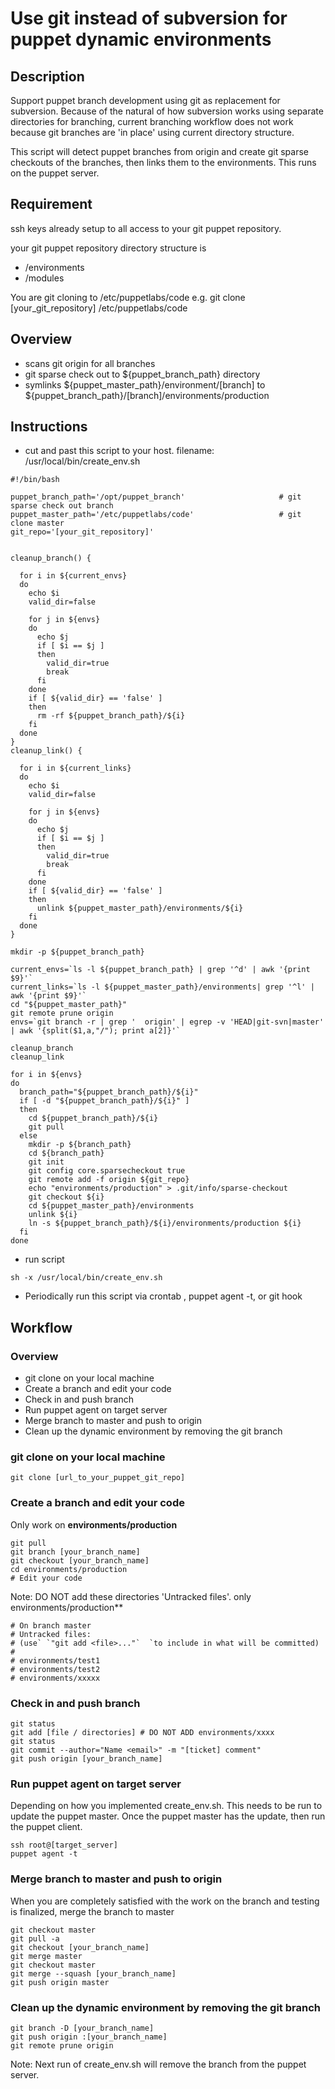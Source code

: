 
# Use git instead of subversion for puppet dynamic environments

## Description
Support puppet branch development using git as replacement for subversion. Because of the natural of how subversion works using separate directories for branching, current branching workflow does not work because git branches are 'in place' using current directory structure.

This script will detect puppet branches from origin and create git sparse checkouts of the branches, then links them to the environments.
This runs on the puppet server.

## Requirement
ssh keys already setup to all access to your git puppet repository.

your git puppet repository directory structure is
* /environments
* /modules

You are git cloning to /etc/puppetlabs/code
e.g. git clone [your_git_repository] /etc/puppetlabs/code

## Overview
* scans git origin for all branches
* git sparse check out to ${puppet_branch_path} directory
* symlinks ${puppet_master_path}/environment/[branch] to  ${puppet_branch_path}/[branch]/environments/production

## Instructions
* cut and past this script to your host. filename: /usr/local/bin/create_env.sh
```
#!/bin/bash

puppet_branch_path='/opt/puppet_branch'                     # git sparse check out branch
puppet_master_path='/etc/puppetlabs/code'                   # git clone master
git_repo='[your_git_repository]'


cleanup_branch() {

  for i in ${current_envs}
  do
    echo $i
    valid_dir=false

    for j in ${envs}
    do
      echo $j
      if [ $i == $j ]
      then
        valid_dir=true
        break
      fi
    done
    if [ ${valid_dir} == 'false' ]
    then
      rm -rf ${puppet_branch_path}/${i}
    fi
  done
}
cleanup_link() {

  for i in ${current_links}
  do
    echo $i
    valid_dir=false

    for j in ${envs}
    do
      echo $j
      if [ $i == $j ]
      then
        valid_dir=true
        break
      fi
    done
    if [ ${valid_dir} == 'false' ]
    then
      unlink ${puppet_master_path}/environments/${i}
    fi
  done
}

mkdir -p ${puppet_branch_path}

current_envs=`ls -l ${puppet_branch_path} | grep '^d' | awk '{print $9}'`
current_links=`ls -l ${puppet_master_path}/environments| grep '^l' | awk '{print $9}'`
cd "${puppet_master_path}"
git remote prune origin
envs=`git branch -r | grep '  origin' | egrep -v 'HEAD|git-svn|master' | awk '{split($1,a,"/"); print a[2]}'`

cleanup_branch
cleanup_link

for i in ${envs}
do
  branch_path="${puppet_branch_path}/${i}"
  if [ -d "${puppet_branch_path}/${i}" ]
  then
    cd ${puppet_branch_path}/${i}
    git pull
  else
    mkdir -p ${branch_path}
    cd ${branch_path}
    git init
    git config core.sparsecheckout true
    git remote add -f origin ${git_repo}
    echo "environments/production" > .git/info/sparse-checkout
    git checkout ${i}
    cd ${puppet_master_path}/environments
    unlink ${i}
    ln -s ${puppet_branch_path}/${i}/environments/production ${i}
  fi
done

```

* run script
```
sh -x /usr/local/bin/create_env.sh
```
* Periodically run this script via crontab , puppet agent -t, or git hook

## Workflow
### Overview
* git clone on your local machine
* Create a branch and edit your code
* Check in and push branch
* Run puppet agent on target server
* Merge branch to master and push to origin
* Clean up the dynamic environment by removing the git branch

### git clone on your local machine
```
git clone [url_to_your_puppet_git_repo]
```

### Create a branch and edit your code
Only work on **environments/production**
```
git pull
git branch [your_branch_name]
git checkout [your_branch_name]
cd environments/production
# Edit your code
```
Note: DO NOT add these directories 'Untracked files'. only environments/production**
```
# On branch master
# Untracked files:
# (use` `"git add <file>..."`  `to include in what will be committed)
#
# environments/test1
# environments/test2
# environments/xxxxx
```
### Check in and push branch
```
git status
git add [file / directories] # DO NOT ADD environments/xxxx
git status
git commit --author="Name <email>" -m "[ticket] comment"
git push origin [your_branch_name]
```
### Run puppet agent on target server
Depending on how you implemented create_env.sh. This needs to be run to update the puppet master.
Once the puppet master has the update, then run the puppet client.
```
ssh root@[target_server]
puppet agent -t
```
###   Merge branch to master and push to origin
When you are completely satisfied with the work on the branch and testing is finalized, merge the branch to master
```
git checkout master
git pull -a
git checkout [your_branch_name]
git merge master
git checkout master
git merge --squash [your_branch_name]
git push origin master
```
### Clean up the dynamic environment by removing the git branch
```
git branch -D [your_branch_name]
git push origin :[your_branch_name]
git remote prune origin
```
Note: Next run of create_env.sh will remove the branch from the puppet server.
